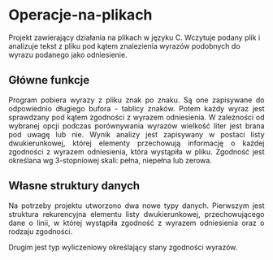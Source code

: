# Operacje-na-plikach
Projekt zawierający działania na plikach w języku C. Wczytuje podany plik i analizuje tekst z pliku pod kątem znalezienia wyrazów podobnych do 
wyrazu podanego jako odniesienie.

## Główne funkcje
<p align="justify">
Program pobiera wyrazy z pliku znak po znaku. Są one zapisywane do odpowiednio długiego bufora - tablicy znaków. Potem każdy wyraz jest sprawdzany pod 
kątem zgodności z wyrazem odniesienia. W zależności od wybranej opcji podczas porównywania wyrazów wielkość liter jest brana pod uwagę lub nie. Wynik 
analizy jest zapisywany w postaci listy dwukierunkowej, której elementy przechowują informację o każdej zgodności z wyrazem odniesienia, która wystąpiła
w pliku. Zgodność jest określana wg 3-stopniowej skali: pełna, niepełna lub zerowa.
</p>

## Własne struktury danych
<p align="justify">
Na potrzeby projektu utworzono dwa nowe typy danych. Pierwszym jest struktura rekurencyjna elementu listy dwukierunkowej, przechowującego dane o linii, 
w której wystąpiła zgodność z wyrazem odniesienia oraz o rodzaju zgodności. 

Drugim jest typ wyliczeniowy określający stany zgodności wyrazów.
</p>
